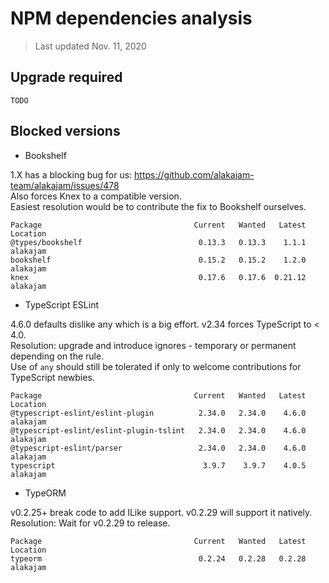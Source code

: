 # NPM dependencies analysis

> Last updated Nov. 11, 2020

## Upgrade required

```
TODO
```

## Blocked versions

* Bookshelf

1.X has a blocking bug for us: https://github.com/alakajam-team/alakajam/issues/478  
Also forces Knex to a compatible version.  
Easiest resolution would be to contribute the fix to Bookshelf ourselves.  

```
Package                                  Current   Wanted   Latest  Location
@types/bookshelf                          0.13.3   0.13.3    1.1.1  alakajam
bookshelf                                 0.15.2   0.15.2    1.2.0  alakajam
knex                                      0.17.6   0.17.6  0.21.12  alakajam
```

* TypeScript ESLint

4.6.0 defaults dislike any which is a big effort. v2.34 forces TypeScript to < 4.0.  
Resolution: upgrade and introduce ignores - temporary or permanent depending on the rule.  
Use of `any` should still be tolerated if only to welcome contributions for TypeScript newbies.  

```
Package                                  Current   Wanted   Latest  Location
@typescript-eslint/eslint-plugin          2.34.0   2.34.0    4.6.0  alakajam
@typescript-eslint/eslint-plugin-tslint   2.34.0   2.34.0    4.6.0  alakajam
@typescript-eslint/parser                 2.34.0   2.34.0    4.6.0  alakajam
typescript                                 3.9.7    3.9.7    4.0.5  alakajam
```

* TypeORM

v0.2.25+ break code to add ILike support. v0.2.29 will support it natively.  
Resolution: Wait for v0.2.29 to release.  

```
Package                                  Current   Wanted   Latest  Location
typeorm                                   0.2.24   0.2.28   0.2.28  alakajam
```
